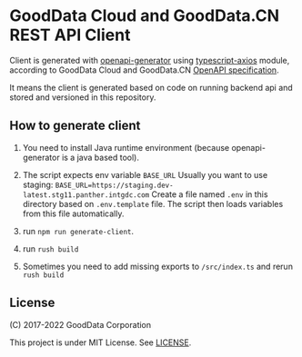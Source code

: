 # GoodData Cloud and GoodData.CN REST API Client

Client is generated with [openapi-generator](https://github.com/OpenAPITools/openapi-generator) using [typescript-axios](https://github.com/OpenAPITools/openapi-generator/tree/master/modules/openapi-generator/src/main/resources/typescript-axios) module, according to GoodData Cloud and GoodData.CN [OpenAPI specification](https://github.com/OAI/OpenAPI-Specification).

It means the client is generated based on code on running backend api and stored and versioned in this repository.

## How to generate client

1. You need to install Java runtime environment (because openapi-generator is a java based tool).

2. The script expects env variable `BASE_URL`
   Usually you want to use staging: `BASE_URL=https://staging.dev-latest.stg11.panther.intgdc.com`
   Create a file named `.env` in this directory based on `.env.template` file.
   The script then loads variables from this file automatically.

3. run `npm run generate-client`.

4. run `rush build`

5. Sometimes you need to add missing exports to `/src/index.ts` and rerun `rush build`

## License

(C) 2017-2022 GoodData Corporation

This project is under MIT License. See [LICENSE](https://github.com/gooddata/gooddata-ui-sdk/blob/master/libs/api-client-tiger/LICENSE).
